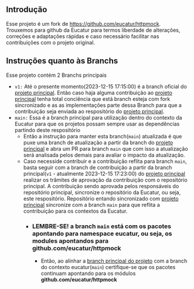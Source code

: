 ## Introdução
Esse projeto é um fork de https://github.com/eucatur/httpmock. \
Trouxemos para github da Eucatur para termos liberdade de alterações, correções e adaptações rápidas e caso necessário facilitar nas contribuições com o projeto original.

## Instruções quanto às Branchs
Esse projeto contém 2 Branchs principais
* `v1:` Até o presente momento(2023-12-15 17:15:00) é a branch oficial do [projeto principal](https://github.com/eucatur/httpmock). Então caso haja alguma contribuição ao [projeto principal](https://github.com/eucatur/httpmock) tenha total conciência que está branch esteja com fork sincronizado e as as implementações parte dessa Branch para que a contribuição seja enviada ao respositório do [projeto principal](https://github.com/eucatur/httpmock).
* `main:` Essa é a branch principal para utilização dentro do contexto da Eucatur para que os projetos possam sempre usar as dependências partindo deste respositório
  * Então a instrução para manter esta branch(`main`) atualizada é que puxe uma branch de atualização a partir da branch do [projeto principal](https://github.com/eucatur/httpmock) e abra um PR para branch `main` que com isso a atualização será analisada pelos demais para avaliar o impacto da atualização.
  * Caso necesside contribuir e a contribuição reflita para branch `main`, basta seguir com a branch de contribuição a partir da branch principal(`v1` - atualmente 2023-12-15 17:23:00) do [projeto principal](https://github.com/eucatur/httpmock) realizar os trâmites de aprovação da contribuição com o repositório principal. A contribuição sendo aprovada pelos responsáveis do repositório principal, sincronize o repositório da Eucatur, ou seja, este respositório. Repositório entando sincronizado com [projeto principal](https://github.com/eucatur/httpmock) sincronize com a branch `main` para que reflita a contribuição para os contextos da Eucatur.
      * ### LEMBRE-SE! a branch `main` está com os pacotes apontando para namespace eucatur, ou seja, os modules apontandos para github.com/eucatur/httpmock
        * Então, ao alinhar a [branch principal do projeto](https://github.com/eucatur/httpmock) com a branch do contexto eucatur(`main`) certifique-se que os pacotes continuam apontando para os módulos **github.com/eucatur/httpmock**